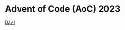 # Advent of Code (AoC) 2023

[Day1](https://github.com/Git-K3rnel/Advent_of_Code/tree/main/2023/Day1)
